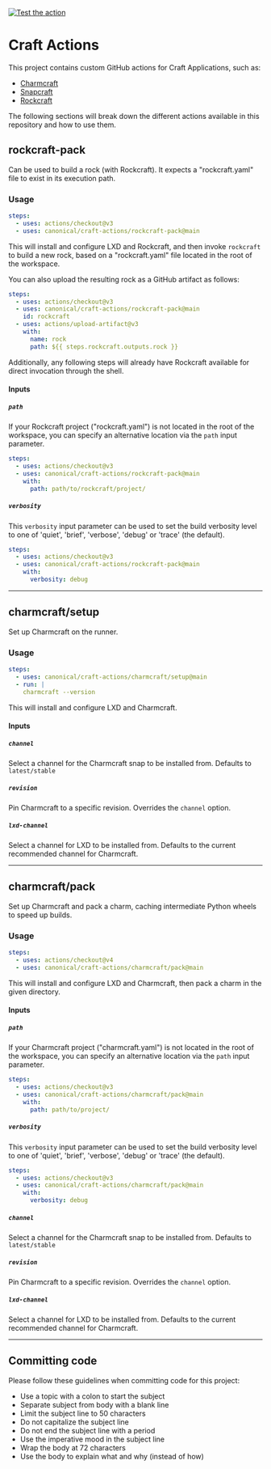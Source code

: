 [![Test the action](https://github.com/canonical/craft-actions/actions/workflows/test.yml/badge.svg)](https://github.com/canonical/craft-actions/actions/workflows/test.yml)

# Craft Actions

This project contains custom GitHub actions for Craft Applications, such as:

- [Charmcraft](https://juju.is/)
- [Snapcraft](https://snapcraft.io/)
- [Rockcraft](https://canonical-rockcraft.readthedocs-hosted.com/en/latest/)

The following sections will break down the different actions available in this
repository and how to use them.

## rockcraft-pack

Can be used to build a rock (with Rockcraft). It expects a "rockcraft.yaml" file
to exist in its execution path.

### Usage

```yaml
steps:
  - uses: actions/checkout@v3
  - uses: canonical/craft-actions/rockcraft-pack@main
```

This will install and configure LXD and Rockcraft, and then invoke `rockcraft`
to build a new rock, based on a "rockcraft.yaml" file located in the root of
the workspace.

You can also upload the resulting rock as a GitHub artifact as follows:

```yaml
steps:
  - uses: actions/checkout@v3
  - uses: canonical/craft-actions/rockcraft-pack@main
    id: rockcraft
  - uses: actions/upload-artifact@v3
    with:
      name: rock
      path: ${{ steps.rockcraft.outputs.rock }}
```

Additionally, any following steps will already have Rockcraft available for
direct invocation through the shell.

#### Inputs

##### `path`

If your Rockcraft project ("rockcraft.yaml") is not located in the root of the
workspace, you can specify an alternative location via the `path` input
parameter.

```yaml
steps:
  - uses: actions/checkout@v3
  - uses: canonical/craft-actions/rockcraft-pack@main
    with:
      path: path/to/rockcraft/project/
```

##### `verbosity`

This `verbosity` input parameter can be used to set the build verbosity level to one of 'quiet', 'brief', 'verbose', 'debug' or 'trace' (the default).

```yaml
steps:
  - uses: actions/checkout@v3
  - uses: canonical/craft-actions/rockcraft-pack@main
    with:
      verbosity: debug
```

---

## charmcraft/setup

Set up Charmcraft on the runner.

### Usage

```yaml
steps:
  - uses: canonical/craft-actions/charmcraft/setup@main
  - run: |
    charmcraft --version
```

This will install and configure LXD and Charmcraft.

#### Inputs

##### `channel`

Select a channel for the Charmcraft snap to be installed from. Defaults to `latest/stable`

##### `revision`

Pin Charmcraft to a specific revision. Overrides the `channel` option.

##### `lxd-channel`

Select a channel for LXD to be installed from. Defaults to the current recommended channel for Charmcraft.

---

## charmcraft/pack

Set up Charmcraft and pack a charm, caching intermediate Python wheels to speed up builds.

### Usage

```yaml
steps:
  - uses: actions/checkout@v4
  - uses: canonical/craft-actions/charmcraft/pack@main
```

This will install and configure LXD and Charmcraft, then pack a charm in the given directory.

#### Inputs

##### `path`

If your Charmcraft project ("charmcraft.yaml") is not located in the root of the
workspace, you can specify an alternative location via the `path` input
parameter.

```yaml
steps:
  - uses: actions/checkout@v3
  - uses: canonical/craft-actions/charmcraft/pack@main
    with:
      path: path/to/project/
```

##### `verbosity`

This `verbosity` input parameter can be used to set the build verbosity level to one of 'quiet', 'brief', 'verbose', 'debug' or 'trace' (the default).

```yaml
steps:
  - uses: actions/checkout@v3
  - uses: canonical/craft-actions/charmcraft/pack@main
    with:
      verbosity: debug
```

##### `channel`

Select a channel for the Charmcraft snap to be installed from. Defaults to `latest/stable`

##### `revision`

Pin Charmcraft to a specific revision. Overrides the `channel` option.

##### `lxd-channel`

Select a channel for LXD to be installed from. Defaults to the current recommended channel for Charmcraft.

---

## Committing code

Please follow these guidelines when committing code for this project:

- Use a topic with a colon to start the subject
- Separate subject from body with a blank line
- Limit the subject line to 50 characters
- Do not capitalize the subject line
- Do not end the subject line with a period
- Use the imperative mood in the subject line
- Wrap the body at 72 characters
- Use the body to explain what and why (instead of how)
